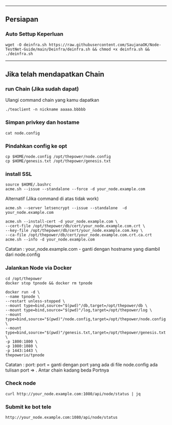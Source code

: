______________________________

## Persiapan
### Auto Settup Keperluan
```
wget -O deinfra.sh https://raw.githubusercontent.com/SaujanaOK/Node-TestNet-Guide/main/Deinfra/deinfra.sh && chmod +x deinfra.sh && ./deinfra.sh
```
______________________________

## Jika telah mendapatkan Chain
### run Chain (Jika sudah dapat)
Ulangi command chain yang kamu dapatkan
```
./teaclient -n nickname aaaaa.bbbbb
```

### Simpan privkey dan hostame
```
cat node.config
```

### Pindahkan config ke opt
```
cp $HOME/node.config /opt/thepower/node.config
cp $HOME/genesis.txt /opt/thepower/genesis.txt
```

### install SSL

```
source $HOME/.bashrc
acme.sh --issue --standalone --force -d your_node.example.com
```
Alternatif (Jika command di atas tidak work)
```
acme.sh --server letsencrypt --issue --standalone  -d your_node.example.com
```
```
acme.sh --install-cert -d your_node.example.com \
--cert-file /opt/thepower/db/cert/your_node.example.com.crt \
--key-file /opt/thepower/db/cert/your_node.example.com.key \
--ca-file /opt/thepower/db/cert/your_node.example.com.crt.ca.crt
acme.sh --info -d your_node.example.com
```

Catatan : your_node.example.com - ganti dengan hostname yang diambil dari node.config

### Jalankan Node via Docker
```
cd /opt/thepower
docker stop tpnode && docker rm tpnode
```

```
docker run -d \
--name tpnode \
--restart unless-stopped \
--mount type=bind,source="$(pwd)"/db,target=/opt/thepower/db \
--mount type=bind,source="$(pwd)"/log,target=/opt/thepower/log \
--mount type=bind,source="$(pwd)"/node.config,target=/opt/thepower/node.config \
--mount type=bind,source="$(pwd)"/genesis.txt,target=/opt/thepower/genesis.txt \
-p 1800:1800 \
-p 1080:1080 \
-p 1443:1443 \
thepowerio/tpnode
```

Catatan : port: port = ganti dengan port yang ada di file node.config ada tulisan port => . Antar chain kadang beda Portnya

### Check node

```
curl http://your_node.example.com:1080/api/node/status | jq
```

### Submit ke bot tele

```
http://your_node.example.com:1080/api/node/status
```

